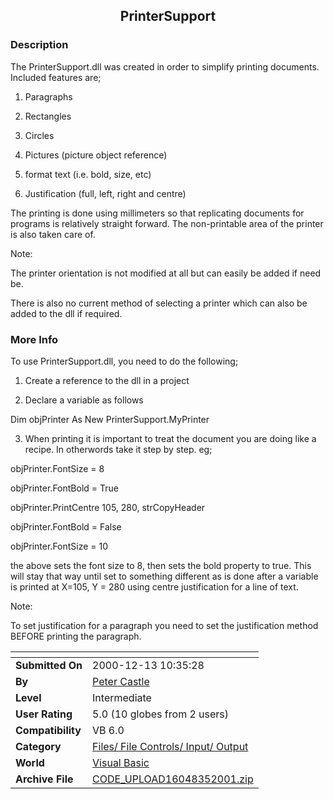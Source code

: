 ﻿<div align="center">

## PrinterSupport


</div>

### Description

The PrinterSupport.dll was created in order to simplify printing documents. Included features are;

1. Paragraphs

2. Rectangles

3. Circles

4. Pictures (picture object reference)

5. format text (i.e. bold, size, etc)

6. Justification (full, left, right and centre)

The printing is done using millimeters so that replicating documents for programs is relatively straight forward. The non-printable area of the printer is also taken care of.

Note:

The printer orientation is not modified at all but can easily be added if need be.

There is also no current method of selecting a printer which can also be added to the dll if required.
 
### More Info
 
To use PrinterSupport.dll, you need to do the following;

1. Create a reference to the dll in a project

2. Declare a variable as follows

Dim objPrinter As New PrinterSupport.MyPrinter

3. When printing it is important to treat the document you are doing like a recipe. In otherwords take it step by step. eg;

objPrinter.FontSize = 8

objPrinter.FontBold = True

objPrinter.PrintCentre 105, 280, strCopyHeader

objPrinter.FontBold = False

objPrinter.FontSize = 10

the above sets the font size to 8, then sets the bold property to true. This will stay that way until set to something different as is done after a variable is printed at X=105, Y = 280 using centre justification for a line of text.

Note:

To set justification for a paragraph you need to set the justification method BEFORE printing the paragraph.


<span>             |<span>
---                |---
**Submitted On**   |2000-12-13 10:35:28
**By**             |[Peter Castle](https://github.com/Planet-Source-Code/PSCIndex/blob/master/ByAuthor/peter-castle.md)
**Level**          |Intermediate
**User Rating**    |5.0 (10 globes from 2 users)
**Compatibility**  |VB 6\.0
**Category**       |[Files/ File Controls/ Input/ Output](https://github.com/Planet-Source-Code/PSCIndex/blob/master/ByCategory/files-file-controls-input-output__1-3.md)
**World**          |[Visual Basic](https://github.com/Planet-Source-Code/PSCIndex/blob/master/ByWorld/visual-basic.md)
**Archive File**   |[CODE\_UPLOAD16048352001\.zip](https://github.com/Planet-Source-Code/peter-castle-printersupport__1-21540/archive/master.zip)








